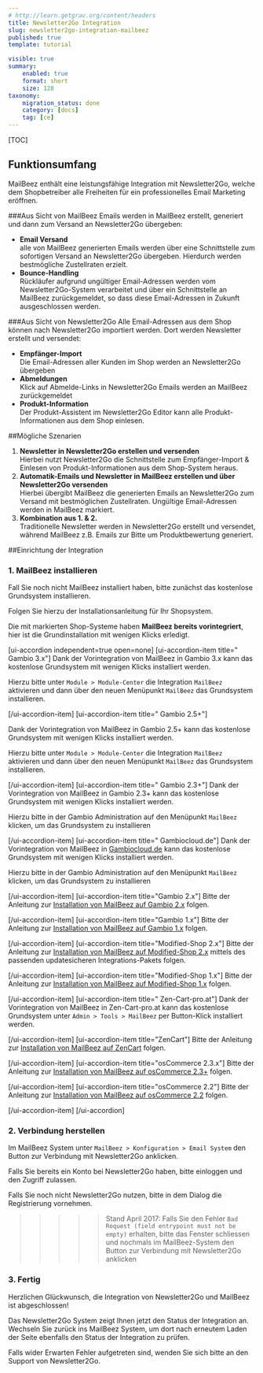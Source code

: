 ```yaml
---
# http://learn.getgrav.org/content/headers
title: Newsletter2Go Integration
slug: newsletter2go-integration-mailbeez
published: true
template: tutorial

visible: true
summary:
    enabled: true
    format: short
    size: 128
taxonomy:
    migration_status: done
    category: [docs]
    tag: [ce]
---
```


[TOC]

## Funktionsumfang
MailBeez enthält eine leistungsfähige Integration mit Newsletter2Go, welche dem Shopbetreiber alle Freiheiten für ein professionelles Email Marketing eröffnen.



###Aus Sicht von MailBeez
Emails werden in MailBeez erstellt, generiert und dann zum Versand an Newsletter2Go übergeben:

- **Email Versand**  
  alle von MailBeez generierten Emails werden über eine Schnittstelle zum sofortigen Versand an Newsletter2Go übergeben. Hierdurch werden bestmögliche Zustellraten erzielt.
- **Bounce-Handling**  
  Rückläufer aufgrund ungültiger Email-Adressen werden vom Newsletter2Go-System verarbeitet und über ein Schnittstelle an MailBeez zurückgemeldet, so dass diese Email-Adressen in Zukunft ausgeschlossen werden.
  
  
###Aus Sicht von Newsletter2Go
Alle Email-Adressen aus dem Shop können nach Newsletter2Go importiert werden. Dort werden Newsletter erstellt und versendet:

- **Empfänger-Import**  
  Die Email-Adressen aller Kunden im Shop werden an Newsletter2Go übergeben
- **Abmeldungen**  
  Klick auf Abmelde-Links in Newsletter2Go Emails werden an MailBeez zurückgemeldet
- **Produkt-Information**  
  Der Produkt-Assistent im Newsletter2Go Editor kann alle Produkt-Informationen aus dem Shop einlesen.


##Mögliche Szenarien

1. **Newsletter in Newsletter2Go erstellen und versenden**  
  Hierbei nutzt Newsletter2Go die Schnittstelle zum Empfänger-Import & Einlesen von Produkt-Informationen aus dem Shop-System heraus.
1. **Automatik-Emails und Newsletter in MailBeez erstellen und über Newsletter2Go versenden**  
  Hierbei übergibt MailBeez die generierten Emails an Newsletter2Go zum Versand mit bestmöglichen Zustellraten. Ungültige Email-Adressen werden in MailBeez markiert.
1. **Kombination aus 1. & 2.**  
   Traditionelle Newsletter werden in Newsletter2Go erstellt und versendet, während MailBeez z.B. Emails zur Bitte um Produktbewertung generiert.

##Einrichtung der Integration

### 1. MailBeez installieren
Fall Sie noch nicht MailBeez installiert haben, bitte zunächst das kostenlose Grundsystem installieren.

Folgen Sie hierzu der Installationsanleitung für Ihr Shopsystem.

Die mit <b class='label label-integrated'></b> markierten Shop-Systeme haben **MailBeez bereits vorintegriert**, hier ist die Grundinstallation mit wenigen Klicks erledigt.

[ui-accordion independent=true open=none]
[ui-accordion-item title="<b class='label label-integrated'></b> Gambio 3.x"]
Dank der Vorintegration von MailBeez in Gambio 3.x kann das kostenlose Grundsystem mit wenigen Klicks installiert werden. 

Hierzu bitte unter `Module > Module-Center` die Integration `MailBeez` aktivieren und dann über den neuen Menüpunkt `MailBeez` das Grundsystem installieren.

[/ui-accordion-item]
[ui-accordion-item title="<b class='label label-integrated'></b> Gambio 2.5+"]

Dank der Vorintegration von MailBeez in Gambio 2.5+ kann das kostenlose Grundsystem mit wenigen Klicks installiert werden. 

Hierzu bitte unter `Module > Module-Center` die Integration `MailBeez` aktivieren und dann über den neuen Menüpunkt `MailBeez` das Grundsystem installieren.

[/ui-accordion-item]
[ui-accordion-item title="<b class='label label-integrated'></b> Gambio 2.3+"]
Dank der Vorintegration von MailBeez in Gambio 2.3+ kann das kostenlose Grundsystem mit wenigen Klicks installiert werden. 

Hierzu bitte in der Gambio Administration auf den Menüpunkt `MailBeez` klicken, um das Grundsystem zu installieren

[/ui-accordion-item]
[ui-accordion-item title="<b class='label label-integrated'></b> Gambiocloud.de"]
Dank der Vorintegration von MailBeez in [Gambiocloud.de](https://gambiocloud.de) kann das kostenlose Grundsystem mit wenigen Klicks installiert werden. 

Hierzu bitte in der Gambio Administration auf den Menüpunkt `MailBeez` klicken, um das Grundsystem zu installieren

[/ui-accordion-item]
[ui-accordion-item title="Gambio 2.x"]
Bitte der Anleitung zur [Installation von MailBeez auf Gambio 2.x](/dokumentation/installation/basic-installation-gambio-gx-2) folgen.

[/ui-accordion-item]
[ui-accordion-item title="Gambio 1.x"]
Bitte der Anleitung zur [Installation von MailBeez auf Gambio 1.x](/dokumentation/installation/basic-installation-gambio) folgen.

[/ui-accordion-item]
[ui-accordion-item title="Modified-Shop 2.x"]
Bitte der Anleitung zur [Installation von MailBeez auf Modified-Shop 2.x](/dokumentation/installation/basic-installation-modified-shop-2) mittels des passenden updatesicheren Integrations-Pakets folgen.

[/ui-accordion-item]
[ui-accordion-item title="Modified-Shop 1.x"]
Bitte der Anleitung zur [Installation von MailBeez auf Modified-Shop 1.x](/dokumentation/installation/basic-installation-modified-shop) folgen.

[/ui-accordion-item]
[ui-accordion-item title="<b class='label label-integrated'></b> Zen-Cart-pro.at"]
Dank der Vorintegration von MailBeez in Zen-Cart-pro.at kann das kostenlose Grundsystem unter `Admin > Tools > MailBeez` per Button-Klick installiert werden.

[/ui-accordion-item]
[ui-accordion-item title="ZenCart"]
Bitte der Anleitung zur [Installation von MailBeez auf ZenCart](/dokumentation/installation/basic-installation-zen-cart-1-5-x) folgen.

[/ui-accordion-item]
[ui-accordion-item title="osCommerce 2.3.x"]
Bitte der Anleitung zur [Installation von MailBeez auf osCommerce 2.3+](/dokumentation/installation/oscommerce-2-3-x) folgen.

[/ui-accordion-item]
[ui-accordion-item title="osCommerce 2.2"]
Bitte der Anleitung zur [Installation von MailBeez auf osCommerce 2.2](/dokumentation/installation/basic-installation-oscommerce) folgen.

[/ui-accordion-item]
[/ui-accordion]

### 2. Verbindung herstellen
Im MailBeez System unter `MailBeez > Konfiguration > Email System` den Button zur Verbindung mit Newsletter2Go anklicken.

Falls Sie bereits ein Konto bei Newsletter2Go haben, bitte einloggen und den Zugriff zulassen.

Falls Sie noch nicht Newsletter2Go nutzen, bitte in dem Dialog die Registrierung vornehmen.

>>>>> Stand April 2017: Falls Sie den Fehler `Bad Request (field entrypoint must not be empty)` erhalten, bitte das Fenster schliessen und nochmals im MailBeez-System den Button zur Verbindung mit Newsletter2Go anklicken

### 3. Fertig

Herzlichen Glückwunsch, die Integration von Newsletter2Go und MailBeez ist abgeschlossen!

Das Newsletter2Go System zeigt Ihnen jetzt den Status der Integration an. Wechseln Sie zurück ins MailBeez System, um dort nach erneutem Laden der Seite ebenfalls den Status der Integration zu prüfen.

Falls wider Erwarten Fehler aufgetreten sind, wenden Sie sich bitte an den Support von Newsletter2Go.
